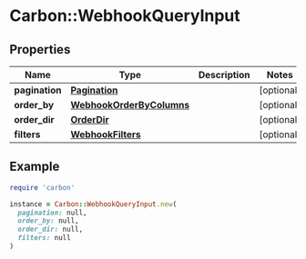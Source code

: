 # Carbon::WebhookQueryInput

## Properties

| Name | Type | Description | Notes |
| ---- | ---- | ----------- | ----- |
| **pagination** | [**Pagination**](Pagination.md) |  | [optional] |
| **order_by** | [**WebhookOrderByColumns**](WebhookOrderByColumns.md) |  | [optional] |
| **order_dir** | [**OrderDir**](OrderDir.md) |  | [optional] |
| **filters** | [**WebhookFilters**](WebhookFilters.md) |  | [optional] |

## Example

```ruby
require 'carbon'

instance = Carbon::WebhookQueryInput.new(
  pagination: null,
  order_by: null,
  order_dir: null,
  filters: null
)
```

